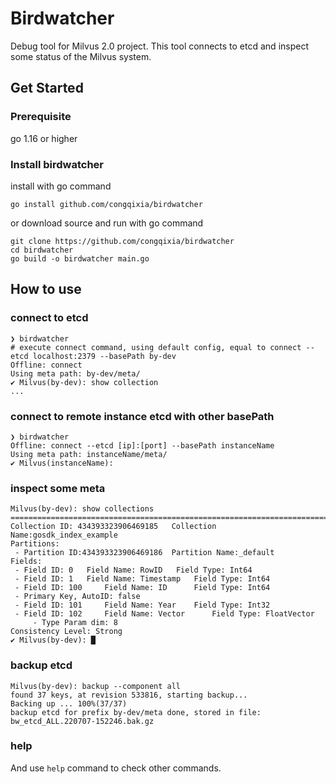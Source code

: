 # Birdwatcher

Debug tool for Milvus 2.0 project. This tool connects to etcd and inspect some status of the Milvus system.

## Get Started

### Prerequisite
go 1.16 or higher 

### Install birdwatcher

install with go command
```shell
go install github.com/congqixia/birdwatcher
```

or download source and run with go command
```shell
git clone https://github.com/congqixia/birdwatcher
cd birdwatcher
go build -o birdwatcher main.go
```

## How to use

### connect to etcd 

```shell
❯ birdwatcher
# execute connect command, using default config, equal to connect --etcd localhost:2379 --basePath by-dev
Offline: connect 
Using meta path: by-dev/meta/
✔ Milvus(by-dev): show collection
...
```

### connect to remote instance etcd with other basePath

```shell
❯ birdwatcher
Offline: connect --etcd [ip]:[port] --basePath instanceName
Using meta path: instanceName/meta/
✔ Milvus(instanceName): 

```

### inspect some meta

```
Milvus(by-dev): show collections
================================================================================
Collection ID: 434393323906469185	Collection Name:gosdk_index_example
Partitions:
 - Partition ID:434393323906469186	Partition Name:_default
Fields:
 - Field ID: 0 	 Field Name: RowID 	 Field Type: Int64
 - Field ID: 1 	 Field Name: Timestamp 	 Field Type: Int64
 - Field ID: 100 	 Field Name: ID 	 Field Type: Int64
 - Primary Key, AutoID: false
 - Field ID: 101 	 Field Name: Year 	 Field Type: Int32
 - Field ID: 102 	 Field Name: Vector 	 Field Type: FloatVector
	 - Type Param dim: 8
Consistency Level: Strong
✔ Milvus(by-dev): █
```

### backup etcd

```
Milvus(by-dev): backup --component all
found 37 keys, at revision 533816, starting backup...
Backing up ... 100%(37/37)
backup etcd for prefix by-dev/meta done, stored in file: bw_etcd_ALL.220707-152246.bak.gz
```

### help

And use `help` command to check other commands.
